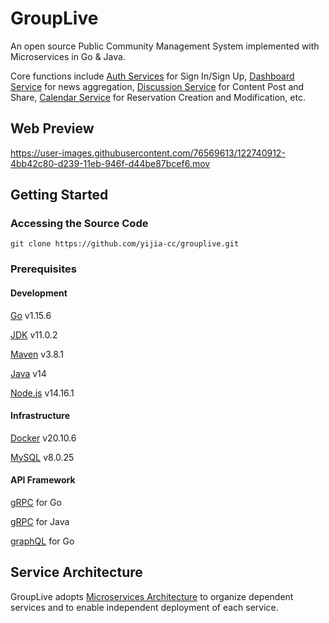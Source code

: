 # GroupLive

An open source Public Community Management System implemented with Microservices in Go & Java. 

Core functions include [Auth Services](https://github.com/yijia-cc/grouplive/tree/master/auth) for Sign In/Sign Up, [Dashboard Service](https://github.com/yijia-cc/grouplive/tree/master/dashboard) for news aggregation, [Discussion Service](https://github.com/yijia-cc/grouplive/tree/master/discussion) for Content Post and Share, [Calendar Service](https://github.com/yijia-cc/grouplive/tree/master/calendar) for Reservation Creation and Modification, etc. 


## Web Preview

https://user-images.githubusercontent.com/76569613/122740912-4bb42c80-d239-11eb-946f-d44be87bcef6.mov




## Getting Started
### Accessing the Source Code
`git clone https://github.com/yijia-cc/grouplive.git`

### Prerequisites
#### Development
[Go](https://golang.org/doc/install) v1.15.6

[JDK](https://www.oracle.com/java/technologies/javase-jdk11-downloads.html) v11.0.2

[Maven](https://maven.apache.org/install.html) v3.8.1

[Java](https://www.oracle.com/java/technologies/javase/jdk14-archive-downloads.html) v14

[Node.js](https://nodejs.org/en/download/) v14.16.1


#### Infrastructure
[Docker](https://docs.docker.com/docker-for-mac/install/) v20.10.6

[MySQL](https://dev.mysql.com/downloads/mysql/) v8.0.25

#### API Framework
[gRPC](https://github.com/yijia-cc/grouplive/blob/master/proto/scripts/grpc-install.sh) for Go

[gRPC](https://github.com/yijia-cc/grouplive/tree/master/proto/java) for Java

[graphQL](https://github.com/graphql-go/graphql) for Go

## Service Architecture
GroupLive adopts [Microservices Architecture](https://microservices.io/patterns/microservices.html) to organize dependent services and to enable independent deployment of each service.





